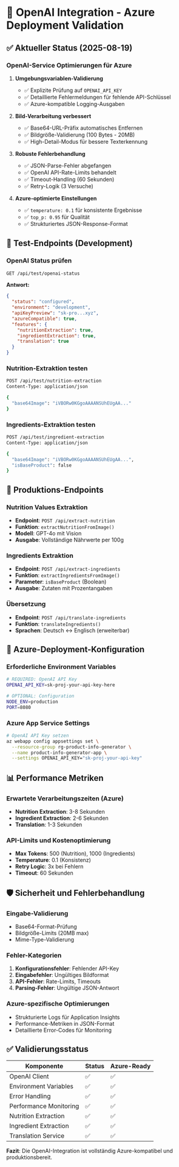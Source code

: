 # 🤖 OpenAI Integration - Azure Deployment Validation

## ✅ Aktueller Status (2025-08-19)

### OpenAI-Service Optimierungen für Azure

1. **Umgebungsvariablen-Validierung**
   - ✅ Explizite Prüfung auf `OPENAI_API_KEY`
   - ✅ Detaillierte Fehlermeldungen für fehlende API-Schlüssel
   - ✅ Azure-kompatible Logging-Ausgaben

2. **Bild-Verarbeitung verbessert**
   - ✅ Base64-URL-Präfix automatisches Entfernen
   - ✅ Bildgröße-Validierung (100 Bytes - 20MB)
   - ✅ High-Detail-Modus für bessere Texterkennung

3. **Robuste Fehlerbehandlung**
   - ✅ JSON-Parse-Fehler abgefangen
   - ✅ OpenAI API-Rate-Limits behandelt
   - ✅ Timeout-Handling (60 Sekunden)
   - ✅ Retry-Logik (3 Versuche)

4. **Azure-optimierte Einstellungen**
   - ✅ `temperature: 0.1` für konsistente Ergebnisse
   - ✅ `top_p: 0.95` für Qualität
   - ✅ Strukturiertes JSON-Response-Format

## 🧪 Test-Endpoints (Development)

### OpenAI Status prüfen
```bash
GET /api/test/openai-status
```
**Antwort:**
```json
{
  "status": "configured",
  "environment": "development",
  "apiKeyPreview": "sk-pro...xyz",
  "azureCompatible": true,
  "features": {
    "nutritionExtraction": true,
    "ingredientExtraction": true,
    "translation": true
  }
}
```

### Nutrition-Extraktion testen
```bash
POST /api/test/nutrition-extraction
Content-Type: application/json

{
  "base64Image": "iVBORw0KGgoAAAANSUhEUgAA..."
}
```

### Ingredients-Extraktion testen
```bash
POST /api/test/ingredient-extraction
Content-Type: application/json

{
  "base64Image": "iVBORw0KGgoAAAANSUhEUgAA...",
  "isBaseProduct": false
}
```

## 🔧 Produktions-Endpoints

### Nutrition Values Extraktion
- **Endpoint**: `POST /api/extract-nutrition`
- **Funktion**: `extractNutritionFromImage()`
- **Modell**: GPT-4o mit Vision
- **Ausgabe**: Vollständige Nährwerte per 100g

### Ingredients Extraktion  
- **Endpoint**: `POST /api/extract-ingredients`
- **Funktion**: `extractIngredientsFromImage()`
- **Parameter**: `isBaseProduct` (Boolean)
- **Ausgabe**: Zutaten mit Prozentangaben

### Übersetzung
- **Endpoint**: `POST /api/translate-ingredients`
- **Funktion**: `translateIngredients()`
- **Sprachen**: Deutsch ↔ Englisch (erweiterbar)

## 🚀 Azure-Deployment-Konfiguration

### Erforderliche Environment Variables
```bash
# REQUIRED: OpenAI API Key
OPENAI_API_KEY=sk-proj-your-api-key-here

# OPTIONAL: Configuration
NODE_ENV=production
PORT=8080
```

### Azure App Service Settings
```bash
# OpenAI API Key setzen
az webapp config appsettings set \
  --resource-group rg-product-info-generator \
  --name product-info-generator-app \
  --settings OPENAI_API_KEY="sk-proj-your-api-key"
```

## 📊 Performance Metriken

### Erwartete Verarbeitungszeiten (Azure)
- **Nutrition Extraction**: 3-8 Sekunden
- **Ingredient Extraction**: 2-6 Sekunden  
- **Translation**: 1-3 Sekunden

### API-Limits und Kostenoptimierung
- **Max Tokens**: 500 (Nutrition), 1000 (Ingredients)
- **Temperature**: 0.1 (Konsistenz)
- **Retry Logic**: 3x bei Fehlern
- **Timeout**: 60 Sekunden

## 🛡️ Sicherheit und Fehlerbehandlung

### Eingabe-Validierung
- Base64-Format-Prüfung
- Bildgröße-Limits (20MB max)
- Mime-Type-Validierung

### Fehler-Kategorien
1. **Konfigurationsfehler**: Fehlender API-Key
2. **Eingabefehler**: Ungültiges Bildformat
3. **API-Fehler**: Rate-Limits, Timeouts
4. **Parsing-Fehler**: Ungültige JSON-Antwort

### Azure-spezifische Optimierungen
- Strukturierte Logs für Application Insights
- Performance-Metriken in JSON-Format
- Detaillierte Error-Codes für Monitoring

## ✅ Validierungsstatus

| Komponente | Status | Azure-Ready |
|------------|--------|-------------|
| OpenAI Client | ✅ | ✅ |
| Environment Variables | ✅ | ✅ |
| Error Handling | ✅ | ✅ |
| Performance Monitoring | ✅ | ✅ |
| Nutrition Extraction | ✅ | ✅ |
| Ingredient Extraction | ✅ | ✅ |
| Translation Service | ✅ | ✅ |

**Fazit**: Die OpenAI-Integration ist vollständig Azure-kompatibel und produktionsbereit.
